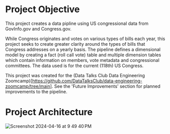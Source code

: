 # Project Objective
This project creates a data pipline using US congressional data from GovInfo.gov and Congress.gov. 

While Congress originates and votes on various types of bills each year, this project seeks to create greater clarity around the types of bills that Congress addresses on a yearly basis. The pipeline defines a dimensional model by creating a fact (roll call vote) table and multiple dimension tables which contain information on members, vote metadata and congressional committees. The data used is for the current (118th) US Congress.

This project was created for the (Data Talks Club Data Engineering Zoomcamp)[https://github.com/DataTalksClub/data-engineering-zoomcamp/tree/main]. See the 'Future Improvements' section for planned improvements to the pipeline.

# Project Architecture
![Screenshot 2024-04-16 at 9 49 40 PM](https://github.com/Lbongard/congress_pipeline/assets/62773555/47d3ce6b-bb5b-49be-9808-293cc566fcf9)
